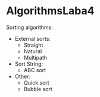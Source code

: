 # AlgorithmsLaba4

Sorting algorithms:

- External sorts:
  - Straight
  - Natural
  - Multipath
- Sort String:
  - ABC sort
- Other:
  - Quick sort
  - Bubble sort

